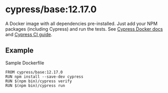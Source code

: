 <!-- WARNING: this file was autogenerated by generate-base-image.js -->
# cypress/base:12.17.0

A Docker image with all dependencies pre-installed.
Just add your NPM packages (including Cypress) and run the tests.
See [Cypress Docker docs](https://on.cypress.io/docker) and
[Cypress CI guide](https://on.cypress.io/ci).

## Example

Sample Dockerfile

```
FROM cypress/base:12.17.0
RUN npm install --save-dev cypress
RUN $(npm bin)/cypress verify
RUN $(npm bin)/cypress run
```
